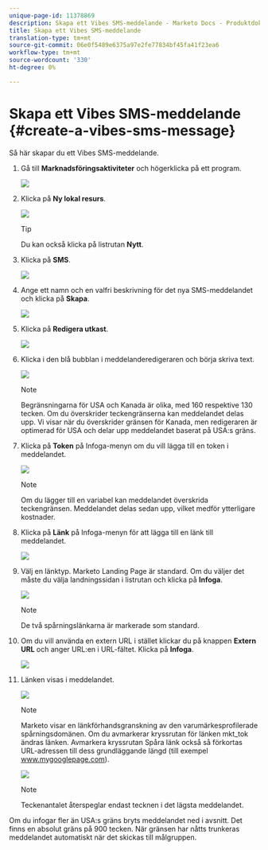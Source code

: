 ```yaml
---
unique-page-id: 11378869
description: Skapa ett Vibes SMS-meddelande - Marketo Docs - Produktdokumentation
title: Skapa ett Vibes SMS-meddelande
translation-type: tm+mt
source-git-commit: 06e0f5489e6375a97e2fe77834bf45fa41f23ea6
workflow-type: tm+mt
source-wordcount: '330'
ht-degree: 0%

---
```



# Skapa ett Vibes SMS-meddelande {#create-a-vibes-sms-message}

Så här skapar du ett Vibes SMS-meddelande.

1. Gå till **Marknadsföringsaktiviteter** och högerklicka på ett program.

   ![](assets/mobile-right-click-hand.jpg)

1. Klicka på **Ny lokal resurs**.

   ![](assets/new-local-asset-hand.jpg)

   >[!TIP]
   >
   >Du kan också klicka på listrutan **Nytt**.

1. Klicka på **SMS**.

   ![](assets/new-local-asset-selection-hand.jpg)

1. Ange ett namn och en valfri beskrivning för det nya SMS-meddelandet och klicka på **Skapa**.

   ![](assets/new-sms-message-offer-ends-soon-hands.jpg)

1. Klicka på **Redigera utkast**.

   ![](assets/edit-draft-hand.jpg)

1. Klicka i den blå bubblan i meddelanderedigeraren och börja skriva text.

   ![](assets/message-text-pencil.jpg)

   >[!NOTE]
   >
   >Begränsningarna för USA och Kanada är olika, med 160 respektive 130 tecken. Om du överskrider teckengränserna kan meddelandet delas upp. Vi visar när du överskrider gränsen för Kanada, men redigeraren är optimerad för USA och delar upp meddelandet baserat på USA:s gräns.

1. Klicka på **Token** på Infoga-menyn om du vill lägga till en token i meddelandet.

   ![](assets/add-token-real-hand.jpg)

   >[!NOTE]
   >
   >Om du lägger till en variabel kan meddelandet överskrida teckengränsen. Meddelandet delas sedan upp, vilket medför ytterligare kostnader.

1. Klicka på **Länk** på Infoga-menyn för att lägga till en länk till meddelandet.

   ![](assets/full-message-link-hand.jpg)

1. Välj en länktyp. Marketo Landing Page är standard. Om du väljer det måste du välja landningssidan i listrutan och klicka på **Infoga**.

   ![](assets/insert-link-real-hands.jpg)

   >[!NOTE]
   >
   >De två spårningslänkarna är markerade som standard.

1. Om du vill använda en extern URL i stället klickar du på knappen **Extern URL** och anger URL:en i URL-fältet. Klicka på **Infoga**.

   ![](assets/insert-link-url-hands.jpg)

1. Länken visas i meddelandet.

   ![](assets/link-added.jpg)

   >[!NOTE]
   >
   >Marketo visar en länkförhandsgranskning av den varumärkesprofilerade spårningsdomänen. Om du avmarkerar kryssrutan för länken mkt_tok ändras länken. Avmarkera kryssrutan Spåra länk också så förkortas URL-adressen till dess grundläggande längd (till exempel www.mygooglepage.com).

   ![](assets/image2016-7-27-16-3a20-3a16.png)

   >[!NOTE]
   >
   >Teckenantalet återspeglar endast tecknen i det lägsta meddelandet.

Om du infogar fler än USA:s gräns bryts meddelandet ned i avsnitt. Det finns en absolut gräns på 900 tecken. När gränsen har nåtts trunkeras meddelandet automatiskt när det skickas till målgruppen.
